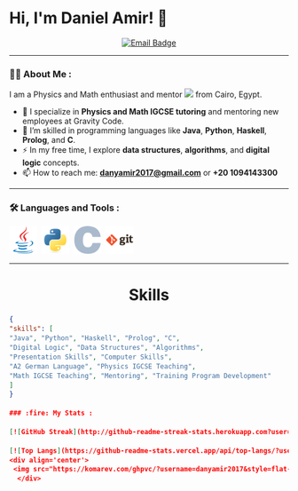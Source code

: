 # Hi, I'm Daniel Amir! 👋

<div id="badges" align='center'>
<a href="mailto:danyamir2017@gmail.com">
<img src="https://img.shields.io/badge/Email-red?style=for-the-badge&logo=gmail&logoColor=white" alt="Email Badge"/>
</a>
</div>

---

### :man_technologist: About Me :
I am a Physics and Math enthusiast and mentor <img src="https://media.giphy.com/media/WUlplcMpOCEmTGBtBW/giphy.gif" width="30"> from Cairo, Egypt.

- :telescope: I specialize in **Physics and Math IGCSE tutoring** and mentoring new employees at Gravity Code.
- :seedling: I’m skilled in programming languages like **Java**, **Python**, **Haskell**, **Prolog**, and **C**.
- :zap: In my free time, I explore **data structures**, **algorithms**, and **digital logic** concepts.
- :mailbox: How to reach me: **danyamir2017@gmail.com** or **+20 1094143300**

---

### :hammer_and_wrench: Languages and Tools :
<div>
<img src="https://github.com/devicons/devicon/blob/master/icons/java/java-original.svg" title="Java" alt="Java" width="50" height="50"/>&nbsp;
<img src="https://github.com/devicons/devicon/blob/master/icons/python/python-original.svg" title="Python" alt="Python" width="50" height="50"/>&nbsp;
<img src="https://github.com/devicons/devicon/blob/master/icons/c/c-original.svg" title="C" alt="C" width="50" height="50"/>&nbsp;
<img src="https://github.com/devicons/devicon/blob/master/icons/git/git-original-wordmark.svg" title="Git" alt="Git" width="50" height="50"/>
</div>

---

<h1 align="center">Skills</h1>

```json
{
"skills": [
"Java", "Python", "Haskell", "Prolog", "C",
"Digital Logic", "Data Structures", "Algorithms",
"Presentation Skills", "Computer Skills",
"A2 German Language", "Physics IGCSE Teaching",
"Math IGCSE Teaching", "Mentoring", "Training Program Development"
]
}

### :fire: My Stats :

[![GitHub Streak](http://github-readme-streak-stats.herokuapp.com?user=danyamir2017&theme=neon-dark)](https://git.io/streak-stats)

[![Top Langs](https://github-readme-stats.vercel.app/api/top-langs/?username=danyamir2017&layout=compact&theme=vision-friendly-dark)](https://github.com/anuraghazra/github-readme-stats)
<div align='center'>
 <img src="https://komarev.com/ghpvc/?username=danyamir2017&style=flat-square&color=blue" alt="" />
  </div>

